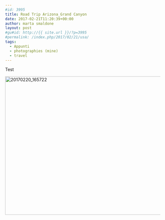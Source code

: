 ```yaml
---
#id: 3995
title: Road Trip Arizona_Grand Canyon
date: 2017-02-21T11:20:39+00:00
author: marta smaldone
layout: post
#gu#id: http://{{ site.url }}/?p=3995
#permalink: /index.php/2017/02/21/usa/
tags:
  - Appunti
  - photographies (mine)
  - travel
---
```


Test

<img class="aligncenter wp-image-4001 size-large" src="{{ site.url }}/images/uploads/2017/03/20170220_165722-1-1024x660.jpg" alt="20170220_165722" width="697" height="449" srcset="{{ site.url }}/images/uploads/2017/03/20170220_165722-1-1024x660.jpg 1024w, {{ site.url }}/images/uploads/2017/03/20170220_165722-1-300x193.jpg 300w, {{ site.url }}/images/uploads/2017/03/20170220_165722-1-768x495.jpg 768w" sizes="(max-width: 697px) 100vw, 697px" />